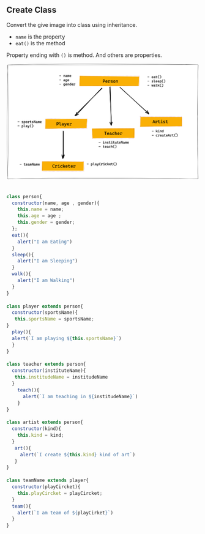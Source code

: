 ## Create Class

Convert the give image into class using inheritance.

- `name` is the property
- `eat()` is the method

Property ending with `()` is method. And others are properties.

![Inheritance](../assets/inheritance.png)


```js

class person{
  constructor(name, age , gender){
    this.name = name;
    this.age = age ;
    this.gender = gender;
  };
  eat(){
    alert("I am Eating")
  }
  sleep(){
    alert("I am Sleeping")
  }
  walk(){
    alert("I am Walking")
  }
}

class player extends person{
  constructor(sportsName){
   this.sportsName = sportsName;
}
  play(){
  alert(`I am playing ${this.sportsName}`)
  }
}

class teacher extends person{
  constructor(instituteName){
   this.institudeName = institudeName
  }
    teach(){
      alert(`I am teaching in ${institudeName}`)
    }
}

class artist extends person{
  constructor(kind){
    this.kind = kind;
  }
   art(){
     alert(`I create ${this.kind} kind of art`)
   }
}

class teamName extends player{
  constructor(playCircket){
    this.playCircket = playCircket;
  }
  team(){
    alert(`I am team of ${playCirket}`)
  }
}

```